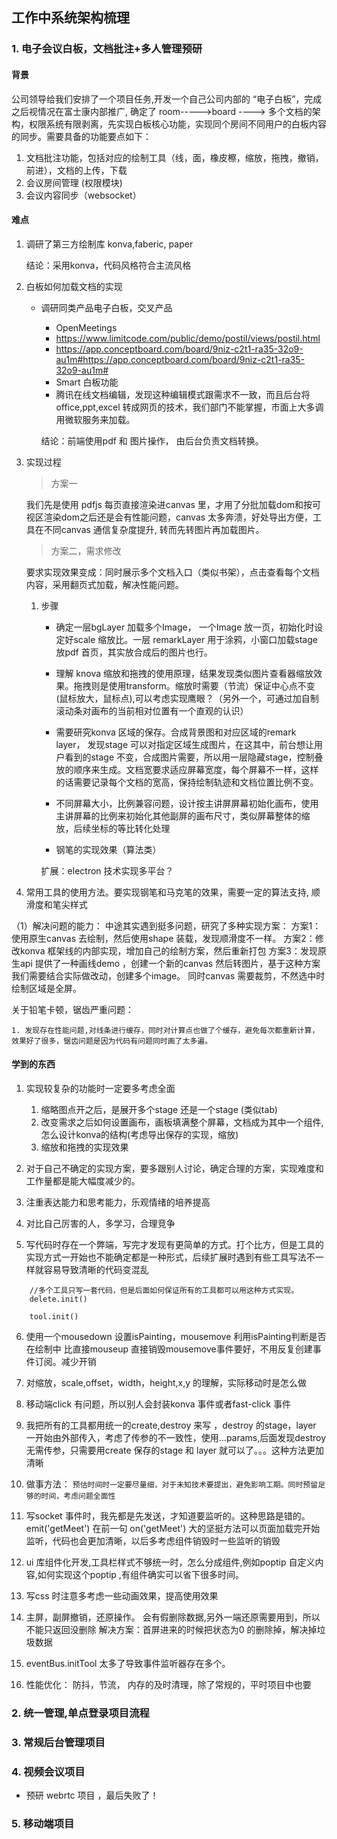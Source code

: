 ## 工作中系统架构梳理

### 1. 电子会议白板，文档批注+多人管理预研

#### 背景

公司领导给我们安排了一个项目任务,开发一个自己公司内部的 “电子白板”，完成之后视情况在富士康内部推广, 确定了 room----->board ----> 多个文档的架构，权限系统有限剥离，先实现白板核心功能，实现同个房间不同用户的白板内容的同步。需要具备的功能要点如下：

1. 文档批注功能，包括对应的绘制工具（线，面，橡皮檫，缩放，拖拽，撤销，前进），文档的上传，下载
2. 会议房间管理 (权限模块)
3. 会议内容同步（websocket）

#### 难点 

1. 调研了第三方绘制库 konva,faberic, paper

    结论：采用konva，代码风格符合主流风格

2. 白板如何加载文档的实现
    - 调研同类产品电子白板，交叉产品
        
        - OpenMeetings 
        - https://www.limitcode.com/public/demo/postil/views/postil.html
        - https://app.conceptboard.com/board/9niz-c2t1-ra35-32o9-au1m#https://app.conceptboard.com/board/9niz-c2t1-ra35-32o9-au1m#
        - Smart 白板功能
        - 腾讯在线文档编辑，发现这种编辑模式跟需求不一致，而且后台将office,ppt,excel 转成网页的技术，我们部门不能掌握，市面上大多调用微软服务来加载。

       结论：前端使用pdf 和 图片操作， 由后台负责文档转换。

3. 实现过程

    > 方案一

    我们先是使用 pdfjs 每页直接渲染进canvas 里，才用了分批加载dom和按可视区渲染dom之后还是会有性能问题，canvas 太多奔溃，好处导出方便，工具在不同canvas 通信复杂度提升, 转而先转图片再加载图片。
   
    > 方案二，需求修改

    要求实现效果变成：同时展示多个文档入口（类似书架），点击查看每个文档内容，采用翻页式加载，解决性能问题。
    
    1. 步骤
        - 确定一层bgLayer 加载多个Image， 一个Image 放一页，初始化时设定好scale 缩放比。一层 remarkLayer 用于涂鸦，小窗口加载stage 放pdf 首页，其实放合成后的图片也行。

        - 理解 knova 缩放和拖拽的使用原理，结果发现类似图片查看器缩放效果。拖拽则是使用transform。缩放时需要（节流）保证中心点不变(鼠标放大，鼠标点),可以考虑实现鹰眼？（另外一个，可通过加自制滚动条对画布的当前相对位置有一个直观的认识）

        - 需要研究konva 区域的保存。合成背景图和对应区域的remark layer， 发现stage 可以对指定区域生成图片，在这其中，前台想让用户看到的stage 不变，合成图片需要，所以用一层隐藏stage，控制叠放的顺序来生成。文档宽要求适应屏幕宽度，每个屏幕不一样，这样的话需要记录每个文档的宽高，保持绘制轨迹和文档位置比例不变。

        - 不同屏幕大小，比例兼容问题，设计按主讲屏屏幕初始化画布，使用主讲屏幕的比例来初始化其他副屏的画布尺寸，类似屏幕整体的缩放，后续坐标的等比转化处理

        - 钢笔的实现效果（算法类）

        扩展：electron 技术实现多平台？

3. 常用工具的使用方法。要实现钢笔和马克笔的效果，需要一定的算法支持, 顺滑度和笔尖样式

（1）解决问题的能力：
中途其实遇到挺多问题，研究了多种实现方案：
    方案1：使用原生canvas 去绘制，然后使用shape 装载，发现顺滑度不一样。
    方案2：修改konva 框架线的内部实现，增加自己的绘制方案，然后重新打包
    方案3：发现原生api 提供了一种画线demo ，创建一个新的canvas 然后转图片，基于这种方案我们需要结合实际做改动，创建多个image。 同时canvas 需要裁剪，不然选中时绘制区域是全屏。
    
 关于铅笔卡顿，锯齿严重问题：
    
    1. 发现存在性能问题,对线条进行缓存，同时对计算点也做了个缓存，避免每次都重新计算，效果好了很多，锯齿问题是因为代码有问题同时画了太多遍。

#### 学到的东西

1. 实现较复杂的功能时一定要多考虑全面
   
   1. 缩略图点开之后，是展开多个stage 还是一个stage (类似tab)
   2. 改变需求之后如何设置画布，画板填满整个屏幕，文档成为其中一个组件,怎么设计konva的结构(考虑导出保存的实现，缩放)
   3. 缩放和拖拽的实现效果

2. 对于自己不确定的实现方案，要多跟别人讨论，确定合理的方案，实现难度和工作量都是能大幅度减少的。

3. 注重表达能力和思考能力，乐观情绪的培养提高

4. 对比自己厉害的人，多学习，合理竞争

5. 写代码时存在一个弊端，写完才发现有更简单的方式。打个比方，但是工具的实现方式一开始也不能确定都是一种形式，后续扩展时遇到有些工具写法不一样就容易导致清晰的代码变混乱

```
    //多个工具只写一套代码，但是后面如何保证所有的工具都可以用这种方式实现。
    delete.init()

    tool.init()
```

6. 使用一个mousedown 设置isPainting，mousemove 利用isPainting判断是否在绘制中 比直接mouseup 直接销毁mousemove事件要好，不用反复创建事件订阅。减少开销

7. 对缩放，scale,offset，width，height,x,y 的理解，实际移动时是怎么做

8. 移动端click 有问题，所以别人会封装konva 事件或者fast-click 事件

9. 我把所有的工具都用统一的create,destroy 来写 ，destroy 的stage，layer 一开始由外部传入，考虑了传参的不一致性，使用...params,后面发现destroy 无需传参，只需要用create 保存的stage 和 layer 就可以了。。。这种方法更加清晰

10. 做事方法： `预估时间时一定要尽量细，对于未知技术要提出，避免影响工期。同时预留足够的时间，考虑问题全面性`


11. 写socket 事件时，我先都是先发送，才知道要监听的。这种思路是错的。  emit('getMeet') 在前一句 on('getMeet') 大的坚挺方法可以页面加载完开始监听，代码也会更加清晰，以后多考虑组件销毁时一些监听的销毁


12. ui 库组件化开发,工具栏样式不够统一时，怎么分成组件,例如poptip 自定义内容,如何实现这个poptip ,有组件确实可以省下很多时间。

13. 写css 时注意多考虑一些动画效果，提高使用效果

14. 主屏，副屏撤销，还原操作。 会有假删除数据,另外一端还原需要用到，所以不能只返回没删除 解决方案：首屏进来的时候把状态为0 的删除掉，解决掉垃圾数据

15. eventBus.initTool 太多了导致事件监听器存在多个。

16. 性能优化： 防抖，节流， 内存的及时清理，除了常规的，平时项目中也要



















### 2. 统一管理,单点登录项目流程

### 3. 常规后台管理项目

### 4. 视频会议项目

* 预研 webrtc 项目 ，最后失败了！

### 5. 移动端项目
